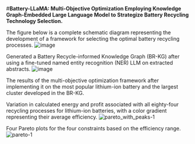 #**Battery-LLaMA: Multi-Objective Optimization Employing Knowledge Graph-Embedded Large Language Model to Strategize Battery Recycling Technology Selection.**

The figure below is a complete schematic diagram representing the development of a framework for selecting the optimal battery recycling processes.
![image](https://github.com/user-attachments/assets/6a984a9a-ffb8-49db-806c-42f027d482d7)

Generated a Battery Recycle-informed Knowledge Graph (BR-KG) after using a fine-tuned named entity recognition (NER) LLM on extracted abstracts.
![image](https://github.com/user-attachments/assets/109f72bd-6c10-4a10-b305-ffab7048d225)

The results of the multi-objective optimization framework after implementing it on the most popular lithium-ion battery and the largest cluster developed in the BR-KG.

Variation in calculated energy and profit associated with all eighty-four recycling processes for lithium-ion batteries, with a color gradient representing their average efficiency. 
![pareto_with_peaks-1](https://github.com/user-attachments/assets/fc9f8cfb-be2c-470f-82e9-81830ea37281)

Four Pareto plots for the four constraints based on the efficiency range.
![pareto-1](https://github.com/user-attachments/assets/49333ea0-b678-4760-b4a7-dc8b59bf61e8)



